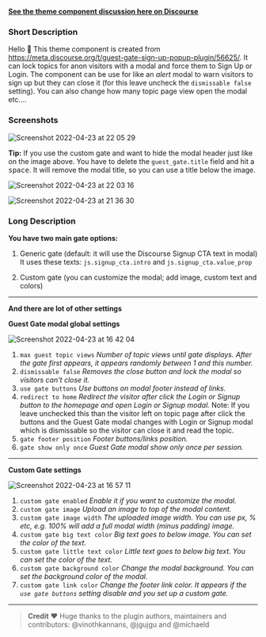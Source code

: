 **[See the theme component discussion here on Discourse](https://meta.discourse.org/t/guest-gate-theme-component/225107)**

### Short Description

Hello :wave: This theme component is created from https://meta.discourse.org/t/guest-gate-sign-up-popup-plugin/56625/. It can lock topics for anon visitors with a modal and force them to Sign Up or Login. The component can be use for like an *alert* modal to warn visitors to sign up but they can close it (for this leave uncheck the `dismissable false` setting). You can also change how many topic page view open the modal etc....

### Screenshots

![Screenshot 2022-04-23 at 22 05 29](https://user-images.githubusercontent.com/71207900/164945247-04b20c10-51ba-4d63-a6d1-ace4ccdc6e7f.png)

**Tip:** If you use the custom gate and want to hide the modal header just like on the image above. You have to delete the `guest_gate.title` field and hit a <kbd>space</kbd>. It will remove the modal title, so you can use a title below the image.

![Screenshot 2022-04-23 at 22 03 16](https://user-images.githubusercontent.com/71207900/164945265-80af1181-2ab9-4a44-a1fb-73333b49d2ff.png)

![Screenshot 2022-04-23 at 21 36 30](https://user-images.githubusercontent.com/71207900/164945280-ea0cde9a-a7c3-44f5-b872-7bc9c843b213.png)

### Long Description

**You have two main gate options:**
1. Generic gate (default: it will use the Discourse Signup CTA text in modal)
It uses these texts: `js.signup_cta.intro` and `js.signup_cta.value_prop`

2. Custom gate (you can customize the modal; add image, custom text and colors)

---

**And there are lot of other settings** 

**Guest Gate modal global settings**

![Screenshot 2022-04-23 at 16 42 04](https://user-images.githubusercontent.com/71207900/164945330-ce23cf60-66e9-4d9b-9d51-b524093cb5d4.png)

1. `max guest topic views`
*Number of topic views until gate displays. After the gate first appears, it appears randomly between 1 and this number.*
2. `dismissable false`
*Removes the close button and lock the modal so visitors can't close it.*
3. `use gate buttons`
*Use buttons on modal footer instead of links.*
4. `redirect to home`
*Redirect the visitor after click the Login or Signup button to the homepage and open Login or Signup modal.* Note: If you leave unchecked this than the visitor left on topic page after click the buttons and the Guest Gate modal changes with Login or Signup modal which is dismissable so the visitor can close it and read the topic.
5. `gate footer position`
*Footer buttons/links position.*
6. `gate show only once`
*Guest Gate modal show only once per session.*

---

**Custom Gate settings**

![Screenshot 2022-04-23 at 16 57 11](https://user-images.githubusercontent.com/71207900/164945355-9356d189-9a5c-41c4-bad7-ebee7e7271ae.png)

1. `custom gate enabled`
*Enable it if you want to customize the modal.*
2. `custom gate image`
*Upload an image to top of the modal content.*
3. `custom gate image width`
*The uploaded image width. You can use px, % etc, e.g. 100% will add a full modal width (minus padding) image.* 
4. `custom gate big text color`
*Big text goes to below image. You can set the color of the text.*
5. `custom gate little text color`
*Little text goes to below big text. You can set the color of the text.*
6. `custom gate background color`
*Change the modal background. You can set the background color of the modal.*
7. `custom gate link color`
*Change the footer link color. It appears if the `use gate buttons` setting disable and you set up a custom gate.*

---

> **Credit** :heart:   Huge thanks to the plugin authors, maintainers and contributors: @vinothkannans, @jgujgu and @michaeld 
